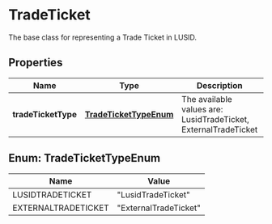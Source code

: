 

# TradeTicket

The base class for representing a Trade Ticket in LUSID.

## Properties

Name | Type | Description | Notes
------------ | ------------- | ------------- | -------------
**tradeTicketType** | [**TradeTicketTypeEnum**](#TradeTicketTypeEnum) | The available values are: LusidTradeTicket, ExternalTradeTicket | 



## Enum: TradeTicketTypeEnum

Name | Value
---- | -----
LUSIDTRADETICKET | &quot;LusidTradeTicket&quot;
EXTERNALTRADETICKET | &quot;ExternalTradeTicket&quot;



